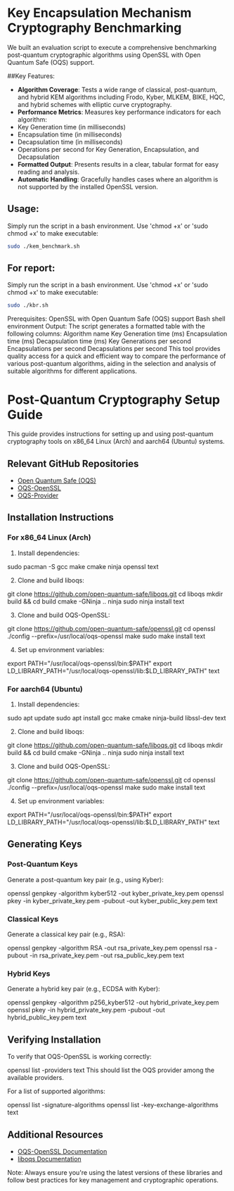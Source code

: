 # Key Encapsulation Mechanism Cryptography Benchmarking

We built an evaluation script to execute a comprehensive benchmarking post-quantum cryptographic algorithms using OpenSSL with Open Quantum Safe (OQS) support.

##Key Features:
- **Algorithm Coverage**: Tests a wide range of classical, post-quantum, and hybrid KEM algorithms including Frodo, Kyber, MLKEM, BIKE, HQC, and hybrid schemes with elliptic curve cryptography.
- **Performance Metrics**: Measures key performance indicators for each algorithm:
- Key Generation time (in milliseconds)
- Encapsulation time (in milliseconds)
- Decapsulation time (in milliseconds)
- Operations per second for Key Generation, Encapsulation, and Decapsulation
- **Formatted Output**: Presents results in a clear, tabular format for easy reading and analysis.
- **Automatic Handling**: Gracefully handles cases where an algorithm is not supported by the installed OpenSSL version.
## Usage:
Simply run the script in a bash environment. Use 'chmod +x' or 'sudo chmod +x' to make executable:

```bash
sudo ./kem_benchmark.sh
```

## For report:
Simply run the script in a bash environment. Use 'chmod +x' or 'sudo chmod +x' to make executable:
```bash
sudo ./kbr.sh
```

Prerequisites:
OpenSSL with Open Quantum Safe (OQS) support
Bash shell environment
Output:
The script generates a formatted table with the following columns:
Algorithm name
Key Generation time (ms)
Encapsulation time (ms)
Decapsulation time (ms)
Key Generations per second
Encapsulations per second
Decapsulations per second
This tool provides quality access for a quick and efficient way to compare the performance of various post-quantum algorithms, aiding in the selection and analysis of suitable algorithms for different applications.


# Post-Quantum Cryptography Setup Guide

This guide provides instructions for setting up and using post-quantum cryptography tools on x86_64 Linux (Arch) and aarch64 (Ubuntu) systems.

## Relevant GitHub Repositories

- [Open Quantum Safe (OQS)](https://github.com/open-quantum-safe/liboqs)
- [OQS-OpenSSL](https://github.com/open-quantum-safe/openssl)
- [OQS-Provider](https://github.com/open-quantum-safe/oqs-provider)

## Installation Instructions

### For x86_64 Linux (Arch)

1. Install dependencies:

sudo pacman -S gcc make cmake ninja openssl
text

2. Clone and build liboqs:

git clone https://github.com/open-quantum-safe/liboqs.git
cd liboqs
mkdir build && cd build
cmake -GNinja ..
ninja
sudo ninja install
text

3. Clone and build OQS-OpenSSL:

git clone https://github.com/open-quantum-safe/openssl.git
cd openssl
./config --prefix=/usr/local/oqs-openssl
make
sudo make install
text

4. Set up environment variables:

export PATH="/usr/local/oqs-openssl/bin:$PATH"
export LD_LIBRARY_PATH="/usr/local/oqs-openssl/lib:$LD_LIBRARY_PATH"
text

### For aarch64 (Ubuntu)

1. Install dependencies:

sudo apt update
sudo apt install gcc make cmake ninja-build libssl-dev
text

2. Clone and build liboqs:

git clone https://github.com/open-quantum-safe/liboqs.git
cd liboqs
mkdir build && cd build
cmake -GNinja ..
ninja
sudo ninja install
text

3. Clone and build OQS-OpenSSL:

git clone https://github.com/open-quantum-safe/openssl.git
cd openssl
./config --prefix=/usr/local/oqs-openssl
make
sudo make install
text

4. Set up environment variables:

export PATH="/usr/local/oqs-openssl/bin:$PATH"
export LD_LIBRARY_PATH="/usr/local/oqs-openssl/lib:$LD_LIBRARY_PATH"
text

## Generating Keys

### Post-Quantum Keys

Generate a post-quantum key pair (e.g., using Kyber):

openssl genpkey -algorithm kyber512 -out kyber_private_key.pem
openssl pkey -in kyber_private_key.pem -pubout -out kyber_public_key.pem
text

### Classical Keys

Generate a classical key pair (e.g., RSA):

openssl genpkey -algorithm RSA -out rsa_private_key.pem
openssl rsa -pubout -in rsa_private_key.pem -out rsa_public_key.pem
text

### Hybrid Keys

Generate a hybrid key pair (e.g., ECDSA with Kyber):

openssl genpkey -algorithm p256_kyber512 -out hybrid_private_key.pem
openssl pkey -in hybrid_private_key.pem -pubout -out hybrid_public_key.pem
text

## Verifying Installation

To verify that OQS-OpenSSL is working correctly:

openssl list -providers
text
This should list the OQS provider among the available providers.

For a list of supported algorithms:

openssl list -signature-algorithms
openssl list -key-exchange-algorithms
text

## Additional Resources

- [OQS-OpenSSL Documentation](https://github.com/open-quantum-safe/openssl/wiki)
- [liboqs Documentation](https://openquantumsafe.org/liboqs/documentation.html)

Note: Always ensure you're using the latest versions of these libraries and follow best practices for key management and cryptographic operations.
